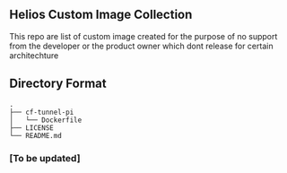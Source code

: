 ## Helios Custom Image Collection

This repo are list of custom image created for the purpose of no support from the developer or the product owner which dont release for certain architechture

## Directory Format

```
.
├── cf-tunnel-pi
│   └── Dockerfile
├── LICENSE
└── README.md
```

### [To be updated]
